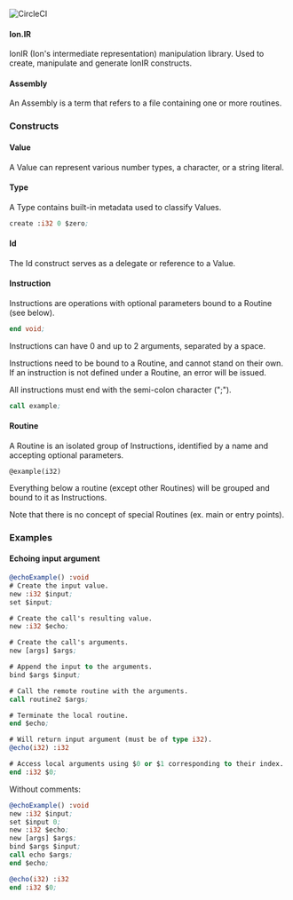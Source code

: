 ![CircleCI](https://circleci.com/gh/IonLanguage/Ion.svg?style=svg)

#### Ion.IR

IonIR (Ion's intermediate representation) manipulation library. Used to create, manipulate and generate IonIR constructs.

#### Assembly

An Assembly is a term that refers to a file containing one or more routines.

### Constructs

#### Value

A Value can represent various number types, a character, or a string literal.

#### Type

A Type contains built-in metadata used to classify Values.

```llvm
create :i32 0 $zero;
```

#### Id

The Id construct serves as a delegate or reference to a Value.

#### Instruction

Instructions are operations with optional parameters bound to a Routine (see below).

```llvm
end void;
```

Instructions can have 0 and up to 2 arguments, separated by a space.

Instructions need to be bound to a Routine, and cannot stand on their own. If an instruction is not defined under a Routine, an error will be issued.

All instructions must end with the semi-colon character (";").

```llvm
call example;
```

#### Routine

A Routine is an isolated group of Instructions, identified by a name and accepting optional parameters.

```
@example(i32)
```

Everything below a routine (except other Routines) will be grouped and bound to it as Instructions.

Note that there is no concept of special Routines (ex. main or entry points).

### Examples

#### Echoing input argument

```llvm
@echoExample() :void
# Create the input value.
new :i32 $input;
set $input;

# Create the call's resulting value.
new :i32 $echo;

# Create the call's arguments.
new [args] $args;

# Append the input to the arguments.
bind $args $input;

# Call the remote routine with the arguments.
call routine2 $args;

# Terminate the local routine.
end $echo;

# Will return input argument (must be of type i32).
@echo(i32) :i32

# Access local arguments using $0 or $1 corresponding to their index.
end :i32 $0;
```

Without comments:

```llvm
@echoExample() :void
new :i32 $input;
set $input 0;
new :i32 $echo;
new [args] $args;
bind $args $input;
call echo $args;
end $echo;

@echo(i32) :i32
end :i32 $0;
```
